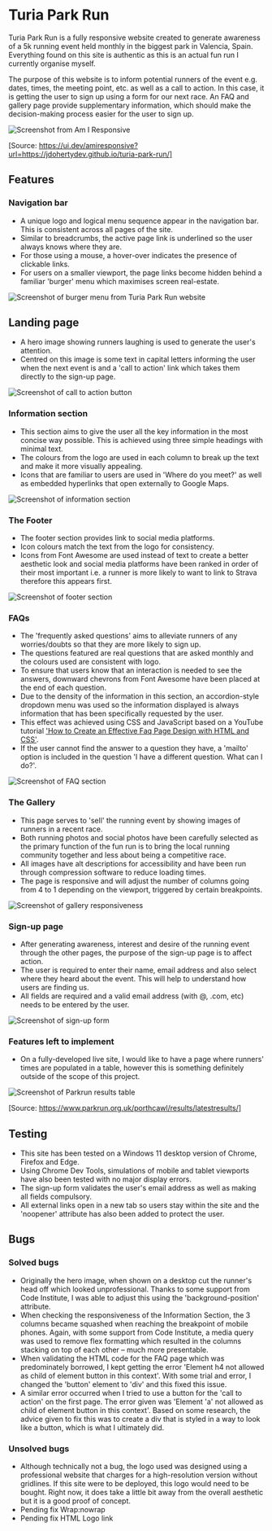 # Turia Park Run

Turia Park Run is a fully responsive website created to generate awareness of a 5k running event held monthly in the biggest park in Valencia, Spain. Everything found on this site is authentic as this is an actual fun run I currently organise myself.

The purpose of this website is to inform potential runners of the event e.g. dates, times, the meeting point, etc. as well as a call to action. In this case, it is getting the user to sign up using a form for our next race. An FAQ and gallery page provide supplementary information, which should make the decision-making process easier for the user to sign up.

![Screenshot from Am I Responsive](assets/images/readme-images/am-i-responsive-screensplash.png)

[Source: https://ui.dev/amiresponsive?url=https://jdohertydev.github.io/turia-park-run/]

## Features

### Navigation bar

* A unique logo and logical menu sequence appear in the navigation bar. This is consistent across all pages of the site.
* Similar to breadcrumbs, the active page link is underlined so the user always knows where they are.
* For those using a mouse, a hover-over indicates the presence of clickable links.
* For users on a smaller viewport, the page links become hidden behind a familiar 'burger' menu which maximises screen real-estate.


![Screenshot of burger menu from Turia Park Run website](assets/images/readme-images/burger-menu.png)

## Landing page 

* A hero image showing runners laughing is used to generate the user's attention.
* Centred on this image is some text in capital letters informing the user when the next event is and a 'call to action' link which takes them directly to the sign-up page.

![Screenshot of call to action button](assets/images/readme-images/call-to-action-button.jpg)

### Information section

* This section aims to give the user all the key information in the most concise way possible. This is achieved using three simple headings with minimal text.
* The colours from the logo are used in each column to break up the text and make it more visually appealing.
* Icons that are familiar to users are used in 'Where do you meet?' as well as embedded hyperlinks that open externally to Google Maps.

![Screenshot of information section](assets/images/readme-images/information-section.jpg)

### The Footer

* The footer section provides link to social media platforms.
* Icon colours match  the text from the logo for consistency.
* Icons from Font Awesome are used instead of text to create a better aesthetic look and social media platforms have been ranked in order of their most important i.e. a runner is more likely to want to link to Strava therefore this appears first.

![Screenshot of footer section](assets/images/readme-images/footer-sm-icons.png)

### FAQs

* The 'frequently asked questions' aims to alleviate runners of any worries/doubts so that they are more likely to sign up.
* The questions featured are real questions that are asked monthly and the colours used are consistent with logo.
* To ensure that users know that an interaction is needed to see the answers, downward chevrons from Font Awesome have been placed at the end of each question.
* Due to the density of the information in this section, an accordion-style dropdown menu was used so the information displayed is always information that has been specifically requested by the user.
* This effect was achieved using CSS and JavaScript based on a YouTube tutorial ['How to Create an Effective Faq Page Design with HTML and CSS'](https://www.youtube.com/watch?v=6U-8kIx2oMk).
* If the user cannot find the answer to a question they have, a 'mailto' option is included in the question 'I have a different question. What can I do?'.

![Screenshot of FAQ section](assets/images/readme-images/faq-section.png)

### The Gallery

* This page serves to 'sell' the running event by showing images of runners in a recent race.
* Both running photos and social photos have been carefully selected as the primary function of the fun run is to bring the local running community together and less about being a competitive race.
* All images have alt descriptions for accessibility and have been run through compression software to reduce loading times.
* The page is responsive and will adjust the number of columns going from 4 to 1 depending on the viewport, triggered by certain breakpoints.

![Screenshot of gallery responsiveness](assets/images/readme-images/responsive-gallery-annimated.gif)

### Sign-up page

* After generating awareness, interest and desire of the running event through the other pages, the purpose of the sign-up page is to affect action. 
* The user is required to enter their name, email address and also select where they heard about the event. This will help to understand how users are finding us.
* All fields are required and a valid email address (with @, .com, etc) needs to be entered by the user.

![Screenshot of sign-up form](assets/images/readme-images/sign-up-screenshot.png)

### Features left to implement

* On a fully-developed live site, I would like to have a page where runners' times are populated in a table, however this is something definitely outside of the scope of this project.

![Screenshot of Parkrun results table ](assets/images/readme-images/park-run-screenshot.png)

[Source: https://www.parkrun.org.uk/porthcawl/results/latestresults/]

## Testing

* This site has been tested on a Windows 11 desktop version of Chrome, Firefox and Edge. 
* Using Chrome Dev Tools, simulations of mobile and tablet viewports have also been tested with no major display errors.
* The sign-up form validates the user's email address as well as making all fields compulsory.
* All external links open in a new tab so users stay within the site and the 'noopener' attribute has also been added to protect the user.

## Bugs

### Solved bugs
* Originally the hero image, when shown on a desktop cut the runner's head off which looked unprofessional. Thanks to some support from Code Institute, I was able to adjust this using the 'background-position' attribute.
* When checking the responsiveness of the Information Section, the 3 columns became squashed when reaching the breakpoint of mobile phones. Again, with some support from Code Institute, a media query was used to remove flex formatting which resulted in the columns stacking on top of each other – much more presentable.  
* When validating the HTML code for the FAQ page which was predominately borrowed, I kept getting the error 'Element h4 not allowed as child of element button in this context'. With some trial and error, I changed the 'button' element to 'div' and this fixed this issue.
* A similar error occurred when I tried to use a button for the 'call to action' on the first page. The error given was 'Element 'a' not allowed as child of element button in this context'. Based on some research, the advice given to fix this was to create a div that is styled in a way to look like a button, which is what I ultimately did.

### Unsolved bugs

* Although technically not a bug, the logo used was designed using a professional website that charges for a high-resolution version without gridlines. If this site were to be deployed, this logo would need to be bought. Right now, it does take a little bit away from the overall aesthetic but it is a good proof of concept.
* Pending fix Wrap:nowrap
* Pending fix HTML Logo link



